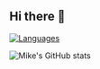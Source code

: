 ## Hi there 👋

<!--
**MikevanBreePXL/MikevanBreePXL** is a ✨ _special_ ✨ repository because its `README.md` (this file) appears on your GitHub profile.

Here are some ideas to get you started:

- 🔭 I’m currently working on ...
- 🌱 I’m currently learning ...
- 👯 I’m looking to collaborate on ...
- 🤔 I’m looking for help with ...
- 💬 Ask me about ...
- 📫 How to reach me: ...
- 😄 Pronouns: ...
- ⚡ Fun fact: ...
-->
[![Languages](https://github-readme-stats-sigma-five.vercel.app/api/top-langs/?username=MikevanBreePXL&layout=compact&count_private=true&show_icons=true&theme=onedark)](https://github.com/anuraghazra/github-readme-stats)

![Mike's GitHub stats](https://github-readme-stats-sigma-five.vercel.app/api?username=MikevanBreePXL&count_private=true&show_icons=true&theme=onedark)
